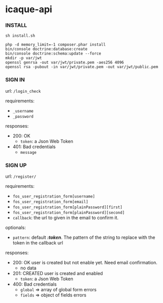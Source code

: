 # icaque-api

### INSTALL

`sh install.sh`
```
php -d memory_limit=-1 composer.phar install
bin/console doctrine:database:create
bin/console doctrine:schema:update --force
mkdir -p var/jwt
openssl genrsa -out var/jwt/private.pem -aes256 4096
openssl rsa -pubout -in var/jwt/private.pem -out var/jwt/public.pem
```

### SIGN IN

url: `/login_check`

requirements:

- `_username`
- `_password`

responses:

- 200: OK
    - `token`: a Json Web Token
- 401: Bad credentials
    - `message`


### SIGN UP

url: `/register/`

requirements:

- `fos_user_registration_form[username]`
- `fos_user_registration_form[email]`
- `fos_user_registration_form[plainPassword][first]`
- `fos_user_registration_form[plainPassword][second]`
- `callback`: the url to given in the email to confirm it.

optionals:
- `pattern`: default ***:token***. The pattern of the string to replace with the token in the callback url

responses:

- 200: OK user is created but not enable yet. Need email confirmation.
    - no data
- 201: CREATED user is created and enabled
    - `token`: a Json Web Token
- 400: Bad credentials
    - `global` => array of global form errors
    - `fields` => object of fields errors
